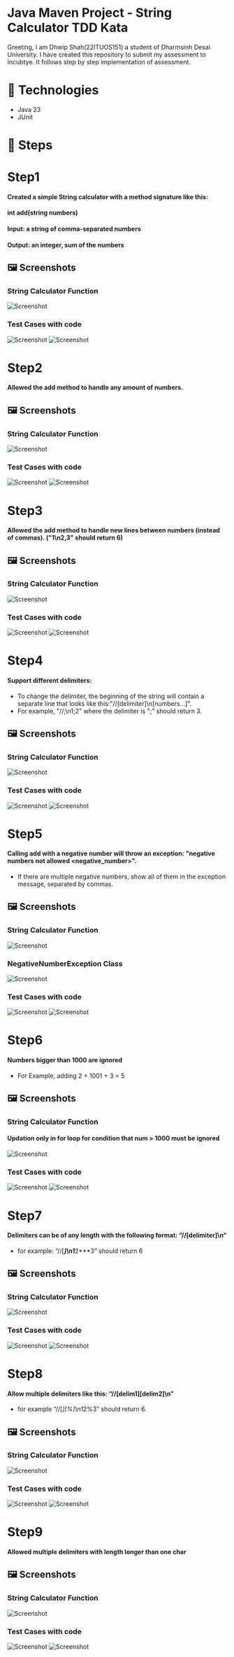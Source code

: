 # Java Maven Project - String Calculator TDD Kata

Greeting,
I am Dhwip Shah(22ITUOS151) a student of Dharmsinh Desai University.
I have created this repository to submit my assessment to Incubtye.
It follows step by step implementation of assessment.

# 🔧 Technologies

- Java 23
- JUnit

# 🚀 Steps
# Step1

#### Created a simple String calculator with a method signature like this:
#### int add(string numbers)
#### Input: a string of comma-separated numbers
#### Output: an integer, sum of the numbers



## 🖼️ Screenshots

### String Calculator Function

![Screenshot](screenshots/StringFunc1.png)

### Test Cases with code

![Screenshot](screenshots/TestCaseCode1.png)
![Screenshot](screenshots/TestCaseOutput1.png)

# Step2

#### Allowed the add method to handle any amount of numbers.

## 🖼️ Screenshots

### String Calculator Function
![Screenshot](screenshots/StringFunc1.png)

### Test Cases with code

![Screenshot](screenshots/TestCaseCode2.png)
![Screenshot](screenshots/TestCaseOutput2.png)

# Step3

#### Allowed the add method to handle new lines between numbers (instead of commas). ("1\n2,3" should return 6)

## 🖼️ Screenshots

### String Calculator Function
![Screenshot](screenshots/StringFunc2.png)

### Test Cases with code

![Screenshot](screenshots/TestCaseCode3.png)
![Screenshot](screenshots/TestCaseOutput3.png)

# Step4

#### Support different delimiters:

- To change the delimiter, the beginning of the string will contain a separate line that looks like this:"//[delimiter]\n[numbers…]". 
- For example, "//;\n1;2" where the delimiter is ";" should return 3.

## 🖼️ Screenshots

### String Calculator Function
![Screenshot](screenshots/StringFunc3.png)

### Test Cases with code

![Screenshot](screenshots/TestCaseCode4.png)
![Screenshot](screenshots/TestCaseOutput4.png)

# Step5

#### Calling add with a negative number will throw an exception: "negative numbers not allowed <negative_number>".

- If there are multiple negative numbers, show all of them in the exception message, separated by commas.

## 🖼️ Screenshots

### String Calculator Function

![Screenshot](screenshots/StringFunc4.png)

### NegativeNumberException Class

![Screenshot](screenshots/NegativeExcepClass.png)

### Test Cases with code

![Screenshot](screenshots/TestCaseCode4.png)
![Screenshot](screenshots/TestCaseOutput4.png)

# Step6

#### Numbers bigger than 1000 are ignored 
- For Example, adding 2 + 1001 + 3 = 5

## 🖼️ Screenshots

### String Calculator Function

#### Updation only in for loop for condition that num > 1000 must be ignored

![Screenshot](screenshots/StringFunc5.png)


### Test Cases with code

![Screenshot](screenshots/TestCaseCode6.png)
![Screenshot](screenshots/TestCaseOutput6.png)

# Step7

#### Delimiters can be of any length with the following format: “//[delimiter]\n” 
- for example: “//[***]\n1***2***3” should return 6

## 🖼️ Screenshots

### String Calculator Function

![Screenshot](screenshots/StringFunc6.png)

### Test Cases with code

![Screenshot](screenshots/TestCaseCode7.png)
![Screenshot](screenshots/TestCaseOutput7.png)

# Step8

#### Allow multiple delimiters like this: “//[delim1][delim2]\n” 
- for example “//[*][%]\n1*2%3” should return 6.

## 🖼️ Screenshots

### String Calculator Function

![Screenshot](screenshots/StringFunc7.png)

### Test Cases with code

![Screenshot](screenshots/TestCaseCode8.png)
![Screenshot](screenshots/TestCaseOutput8.png)

# Step9

#### Allowed multiple delimiters with length longer than one char

## 🖼️ Screenshots

### String Calculator Function

![Screenshot](screenshots/StringFunc7.png)

### Test Cases with code

![Screenshot](screenshots/TestCaseCode9.png)
![Screenshot](screenshots/TestCaseOutput9.png)

